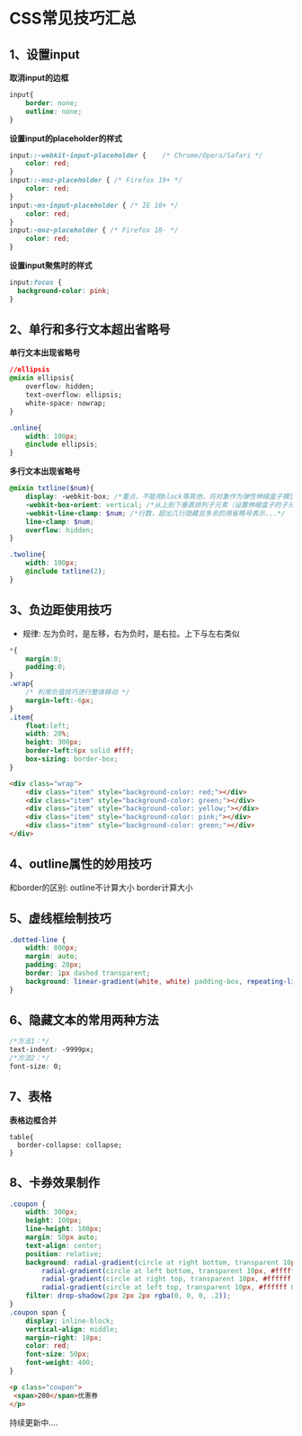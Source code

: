 # CSS常见技巧汇总

## 1、设置input

**取消input的边框**

```css
input{
    border: none;
    outline: none;
}
```

**设置input的placeholder的样式**

```css
input::-webkit-input-placeholder {    /* Chrome/Opera/Safari */
    color: red;
}
input::-moz-placeholder { /* Firefox 19+ */  
    color: red;
}
input:-ms-input-placeholder { /* IE 10+ */
    color: red;
}
input:-moz-placeholder { /* Firefox 18- */
    color: red;
}
```

**设置input聚焦时的样式**

```css
input:focus {   
  background-color: pink;
}
```



## 2、单行和多行文本超出省略号

**单行文本出现省略号**

```css
//ellipsis
@mixin ellipsis{
	overflow: hidden;
	text-overflow: ellipsis;
	white-space: nowrap;
}

.online{
    width: 100px;
    @include ellipsis;
}
```

**多行文本出现省略号**

```scss
@mixin txtline($num){
    display: -webkit-box; /*重点，不能用block等其他，将对象作为弹性伸缩盒子模型显示*/
    -webkit-box-orient: vertical; /*从上到下垂直排列子元素（设置伸缩盒子的子元素排列方式）*/
    -webkit-line-clamp: $num; /*行数，超出几行隐藏且多余的用省略号表示...*/
    line-clamp: $num;
    overflow: hidden;
}

.twoline{
    width: 100px;
    @include txtline(2);
}
```

## 3、负边距使用技巧

+ 规律: 左为负时，是左移，右为负时，是右拉。上下与左右类似

```css
*{
    margin:0;
    padding:0;
}
.wrap{
    /* 利用负值技巧进行整体移动 */
    margin-left:-6px;
}
.item{
    float:left;
    width: 20%;
    height: 300px;
    border-left:6px solid #fff;
    box-sizing: border-box;
}
```

```html
<div class="wrap">
    <div class="item" style="background-color: red;"></div>
    <div class="item" style="background-color: green;"></div>
    <div class="item" style="background-color: yellow;"></div>
    <div class="item" style="background-color: pink;"></div>
    <div class="item" style="background-color: green;"></div>
</div>
```

## 4、outline属性的妙用技巧

和border的区别: outline不计算大小 border计算大小

##  5、虚线框绘制技巧

```css
.dotted-line {
    width: 800px;
    margin: auto;
    padding: 20px;
    border: 1px dashed transparent;
    background: linear-gradient(white, white) padding-box, repeating-linear-gradient(-45deg, red 0, #ccc .25em, white 0, white .75em);
}
```

## 6、隐藏文本的常用两种方法

```css
/*方法1：*/
text-indent: -9999px; 
/*方法2：*/
font-size: 0;
```

## 7、表格

 **表格边框合并**

```
table{
  border-collapse: collapse;
}
```

## 8、卡券效果制作

```css
.coupon {
    width: 300px;
    height: 100px;
    line-height: 100px;
    margin: 50px auto;
    text-align: center;
    position: relative;
    background: radial-gradient(circle at right bottom, transparent 10px, #ffffff 0) top right /50% 51px no-repeat,
        radial-gradient(circle at left bottom, transparent 10px, #ffffff 0) top left / 50% 51px no-repeat,
        radial-gradient(circle at right top, transparent 10px, #ffffff 0) bottom right / 50% 51px no-repeat,
        radial-gradient(circle at left top, transparent 10px, #ffffff 0) bottom left / 50% 51px no-repeat;
    filter: drop-shadow(2px 2px 2px rgba(0, 0, 0, .2));
}
.coupon span {
    display: inline-block;
    vertical-align: middle;
    margin-right: 10px;
    color: red;
    font-size: 50px;
    font-weight: 400;
}
```

```html
<p class="coupon">
 <span>200</span>优惠券
</p>
```



持续更新中....

